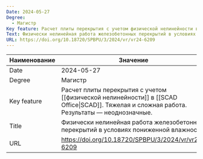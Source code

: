 ```yaml
---
Date: 2024-05-27
Degree:
  - Магистр
Key feature: Расчет плиты перекрытия с учетом физической нелинейности в SCAD.Тяжелая и сложная работа. Результаты — неоднозначные.
Text: Физически нелинейная работа железобетонных перекрытий в условиях пониженной влажности
URL: https://doi.org/10.18720/SPBPU/3/2024/vr/vr24-6209
---
```


| Наименование | Значение                                                                                                                                    |
| ------------ | ------------------------------------------------------------------------------------------------------------------------------------------- |
| Date         | 2024-05-27                                                                                                                                  |
| Degree       | Магистр                                                                                                                                     |
| Key feature  | Расчет плиты перекрытия с учетом [[физической нелинейности]] в [[SCAD Office\|SCAD]]. Тяжелая и сложная работа. Результаты — неоднозначные. |
| Title        | Физически нелинейная работа железобетонных перекрытий в условиях пониженной влажности                                                       |
| URL          | https://doi.org/10.18720/SPBPU/3/2024/vr/vr24-6209                                                                                          |
